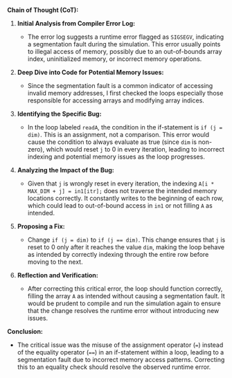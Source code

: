**Chain of Thought (CoT):**

1. **Initial Analysis from Compiler Error Log:**
   - The error log suggests a runtime error flagged as `SIGSEGV`, indicating a segmentation fault during the simulation. This error usually points to illegal access of memory, possibly due to an out-of-bounds array index, uninitialized memory, or incorrect memory operations.

2. **Deep Dive into Code for Potential Memory Issues:**
   - Since the segmentation fault is a common indicator of accessing invalid memory addresses, I first checked the loops especially those responsible for accessing arrays and modifying array indices.

3. **Identifying the Specific Bug:**
   - In the loop labeled `readA`, the condition in the if-statement is `if (j = dim)`. This is an assignment, not a comparison. This error would cause the condition to always evaluate as true (since `dim` is non-zero), which would reset `j` to 0 in every iteration, leading to incorrect indexing and potential memory issues as the loop progresses.

4. **Analyzing the Impact of the Bug:**
   - Given that `j` is wrongly reset in every iteration, the indexing `A[i * MAX_DIM + j] = in1[itr];` does not traverse the intended memory locations correctly. It constantly writes to the beginning of each row, which could lead to out-of-bound access in `in1` or not filling `A` as intended.

5. **Proposing a Fix:**
   - Change `if (j = dim)` to `if (j == dim)`. This change ensures that `j` is reset to 0 only after it reaches the value `dim`, making the loop behave as intended by correctly indexing through the entire row before moving to the next.

6. **Reflection and Verification:**
   - After correcting this critical error, the loop should function correctly, filling the array `A` as intended without causing a segmentation fault. It would be prudent to compile and run the simulation again to ensure that the change resolves the runtime error without introducing new issues.

**Conclusion:**
- The critical issue was the misuse of the assignment operator (`=`) instead of the equality operator (`==`) in an if-statement within a loop, leading to a segmentation fault due to incorrect memory access patterns. Correcting this to an equality check should resolve the observed runtime error.
